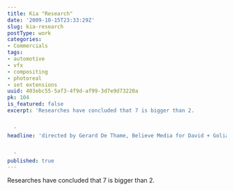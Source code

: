 ```yaml
---
title: Kia "Research"
date: '2009-10-15T23:33:29Z'
slug: kia-research
postType: work
categories:
- Commercials
tags:
- automotive
- vfx
- compositing
- photoreal
- set extensions
uuid: 403ebc55-5af3-4f9d-af99-3d7e9d73220a
pk: 104
is_featured: false
excerpt: 'Researches have concluded that 7 is bigger than 2.


  '
headline: 'directed by Gerard De Thame, Believe Media for David + Goliath


  '
published: true
---
```

Researches have concluded that 7 is bigger than 2.



